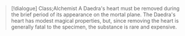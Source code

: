 >[!dialogue] Class;Alchemist
A Daedra's heart must be removed during the brief period of its appearance on the mortal plane. The Daedra's heart has modest magical properties, but, since removing the heart is generally fatal to the specimen, the substance is rare and expensive.